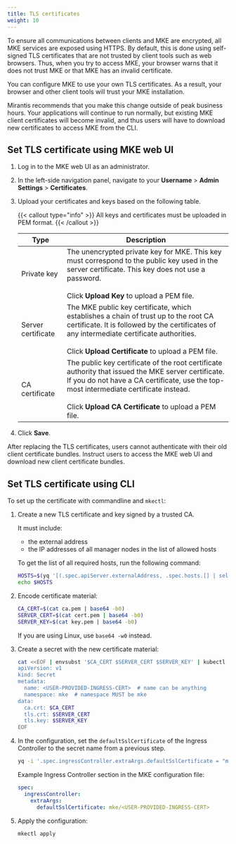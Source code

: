 ```yaml
---
title: TLS certificates
weight: 10
---
```


To ensure all communications between clients and MKE are encrypted, all MKE
services are exposed using HTTPS. By default, this is done using self-signed
TLS certificates that are not trusted by client tools such as web browsers.
Thus, when you try to access MKE, your browser warns that it does not trust MKE
or that MKE has an invalid certificate.

You can configure MKE to use your own TLS certificates. As a result, your
browser and other client tools will trust your MKE installation.

Mirantis recommends that you make this change outside of peak business hours.
Your applications will continue to run normally, but existing MKE client
certificates will become invalid, and thus users will have to download new
certificates to access MKE from the CLI.

## Set TLS certificate using MKE web UI

1. Log in to the MKE web UI as an administrator.

2. In the left-side navigation panel, navigate to your **Username** >
   **Admin Settings** > **Certificates**.

3. Upload your certificates and keys based on the following table.

    {{< callout type="info" >}}
    All keys and certificates must be uploaded in PEM format.
    {{< /callout >}}
    
    | Type               | Description                                                                                                                                                                                                                                                  |
    |--------------------|--------------------------------------------------------------------------------------------------------------------------------------------------------------------------------------------------------------------------------------------------------------|
    | Private key        | The unencrypted private key for MKE. This key must correspond to the public key used in the server certificate. This key does not use a password.<br/><br/>Click **Upload Key** to upload a PEM file.                                                        |
    | Server certificate | The MKE public key certificate, which establishes a chain of trust up to the root CA certificate. It is followed by the certificates of any intermediate certificate authorities.<br/><br/>Click **Upload Certificate** to upload a PEM file.                |
    | CA certificate     | The public key certificate of the root certificate authority that issued the MKE server certificate. If you do not have a CA certificate, use the top-most intermediate certificate instead.<br/><br/>Click **Upload CA Certificate** to upload a PEM file. |

4. Click **Save**.

After replacing the TLS certificates, users cannot authenticate with their old
client certificate bundles. Instruct users to access the MKE web UI and
download new client certificate bundles.

## Set TLS certificate using CLI

To set up the certificate with commandline and `mkectl`:

1. Create a new TLS certificate and key signed by a trusted CA.

   It must include:
   - the external address
   - the IP addresses of all manager nodes in the list of allowed hosts

   To get the list of all required hosts, run the following command:

   ```bash
   HOSTS=$(yq '[(.spec.apiServer.externalAddress, .spec.hosts.[] | select(.role == "controller+worker") | .ssh.address)] | join(" ")' <MKE CONFIGURATION FILE NAME>)
   echo $HOSTS
   ```


2. Encode certificate material:

   ```bash
   CA_CERT=$(cat ca.pem | base64 -b0)
   SERVER_CERT=$(cat cert.pem | base64 -b0)
   SERVER_KEY=$(cat key.pem | base64 -b0)
   ```

   If you are using Linux, use `base64 -w0` instead.

3. Create a secret with the new certificate material:

   ```bash
   cat <<EOF | envsubst '$CA_CERT $SERVER_CERT $SERVER_KEY' | kubectl apply -f -
   apiVersion: v1
   kind: Secret
   metadata:
     name: <USER-PROVIDED-INGRESS-CERT>  # name can be anything
     namespace: mke  # namespace MUST be mke
   data:
     ca.crt: $CA_CERT
     tls.crt: $SERVER_CERT
     tls.key: $SERVER_KEY
   EOF
   ```

4. In the configuration, set the `defaultSslCertificate` of the Ingress
   Controller to the secret name from a previous step.

   ```bash
   yq -i '.spec.ingressController.extraArgs.defaultSslCertificate = "mke/<USER-PROVIDED-INGRESS-CERT>"' <MKE CONFIGURATION FILE NAME>
   ```

   Example Ingress Controller section in the MKE configuration file:
    
   ```yaml
   spec:
     ingressController:
       extraArgs:
         defaultSslCertificate: mke/<USER-PROVIDED-INGRESS-CERT> 
   ```

5. Apply the configuration:

   ```bash
   mkectl apply
   ```